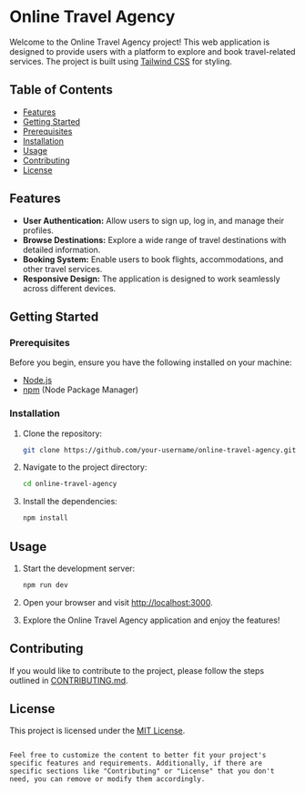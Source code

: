 # Online Travel Agency

Welcome to the Online Travel Agency project! This web application is designed to provide users with a platform to explore and book travel-related services. The project is built using [Tailwind CSS](https://tailwindcss.com/) for styling.

## Table of Contents
- [Features](#features)
- [Getting Started](#getting-started)
- [Prerequisites](#prerequisites)
- [Installation](#installation)
- [Usage](#usage)
- [Contributing](#contributing)
- [License](#license)

## Features

- **User Authentication:** Allow users to sign up, log in, and manage their profiles.
- **Browse Destinations:** Explore a wide range of travel destinations with detailed information.
- **Booking System:** Enable users to book flights, accommodations, and other travel services.
- **Responsive Design:** The application is designed to work seamlessly across different devices.

## Getting Started

### Prerequisites

Before you begin, ensure you have the following installed on your machine:

- [Node.js](https://nodejs.org/)
- [npm](https://www.npmjs.com/) (Node Package Manager)

### Installation

1. Clone the repository:

   ```bash
   git clone https://github.com/your-username/online-travel-agency.git
   ```

2. Navigate to the project directory:

   ```bash
   cd online-travel-agency
   ```

3. Install the dependencies:

   ```bash
   npm install
   ```

## Usage

1. Start the development server:

   ```bash
   npm run dev
   ```

2. Open your browser and visit [http://localhost:3000](http://localhost:3000).

3. Explore the Online Travel Agency application and enjoy the features!

## Contributing

If you would like to contribute to the project, please follow the steps outlined in [CONTRIBUTING.md](CONTRIBUTING.md).

## License

This project is licensed under the [MIT License](LICENSE).
```

Feel free to customize the content to better fit your project's specific features and requirements. Additionally, if there are specific sections like "Contributing" or "License" that you don't need, you can remove or modify them accordingly.
